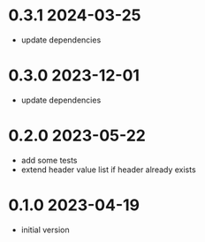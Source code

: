 # 0.3.1 2024-03-25

* update dependencies

# 0.3.0 2023-12-01

* update dependencies

# 0.2.0 2023-05-22

* add some tests
* extend header value list if header already exists

# 0.1.0 2023-04-19

* initial version